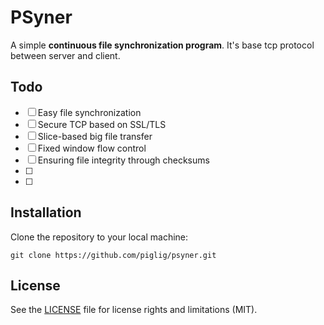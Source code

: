 # PSyner

A simple **continuous file synchronization program**. It's base tcp protocol between server and client.

[//]: # (## Features)

## Todo
- [ ] Easy file synchronization
- [ ] Secure TCP based on SSL/TLS
- [ ] Slice-based big file transfer
- [ ] Fixed window flow control
- [ ] Ensuring file integrity through checksums
- [ ] 
- [ ] 

## Installation

Clone the repository to your local machine:

```
git clone https://github.com/piglig/psyner.git
```


## License

See the [LICENSE](LICENSE) file for license rights and limitations (MIT).